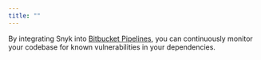 ```yaml
---
title: ""
---
```


By integrating Snyk into [Bitbucket Pipelines](https://bitbucket.org/product/features/pipelines), you can continuously monitor your codebase for known vulnerabilities in your dependencies.
